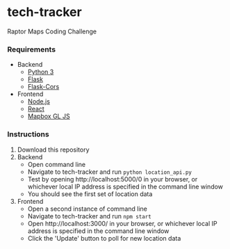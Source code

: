 # tech-tracker
 Raptor Maps Coding Challenge

### Requirements
* Backend
    * [Python 3](https://www.python.org/downloads/)
    * [Flask](https://pypi.org/project/Flask/)
    * [Flask-Cors](https://pypi.org/project/Flask-Cors/1.10.3/)
* Frontend
    * [Node.js](https://nodejs.org/en/)
    * [React](https://reactjs.org/)
    * [Mapbox GL JS](https://docs.mapbox.com/mapbox-gl-js/api/)

### Instructions
1. Download this repository
2. Backend
    * Open command line
    * Navigate to tech-tracker and run `python location_api.py`
    * Test by opening http://localhost:5000/0 in your browser, or whichever local IP address is specified in the command line window
    * You should see the first set of location data
3. Frontend
    * Open a second instance of command line
    * Navigate to tech-tracker and run `npm start`
    * Open http://localhost:3000/ in your browser, or whichever local IP address is specified in the command line window
    * Click the 'Update' button to poll for new location data
